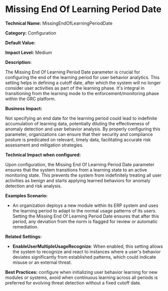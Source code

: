 # Missing End Of Learning Period Date

**Technical Name:** MissingEndOfLearningPeriodDate

**Category:** Configuration

**Default Value:**

**Impact Level:** Medium

**Description:**

The Missing End Of Learning Period Date parameter is crucial for configuring the end of the learning period for user behavior analytics. This setting helps in defining a cutoff date, after which the system will no longer consider user activities as part of the learning phase. It's integral in transitioning from the learning mode to the enforcement/monitoring phase within the GRC platform.

**Business Impact:**

Not specifying an end date for the learning period could lead to indefinite accumulation of learning data, potentially diluting the effectiveness of anomaly detection and user behavior analysis. By properly configuring this parameter, organizations can ensure that their security and compliance posture is predicated on relevant, timely data, facilitating accurate risk assessment and mitigation strategies.

**Technical Impact when configured:**

Upon configuration, the Missing End Of Learning Period Date parameter ensures that the system transitions from a learning state to an active monitoring state. This prevents the system from indefinitely treating all user activities as benign and starts applying learned behaviors for anomaly detection and risk analysis.

**Examples Scenario:**

- An organization deploys a new module within its ERP system and uses the learning period to adapt to the normal usage patterns of its users. Setting the Missing End Of Learning Period Date ensures that after this period, any deviation from the norm is flagged for review or automatic remediation.

**Related Settings:**

- **EnableUserMultipleUsageRecognize**: When enabled, this setting allows the system to recognize and react to instances where a user's behavior deviates significantly from established patterns, which could indicate misuse or an external threat.

**Best Practices:** configure when initializing user behavior learning for new modules or systems, avoid when continuous learning across all periods is preferred for evolving threat detection without a fixed cutoff date.